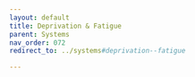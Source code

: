 ```yaml
---
layout: default
title: Deprivation & Fatigue
parent: Systems
nav_order: 072
redirect_to: ../systems#deprivation--fatigue

---
```

